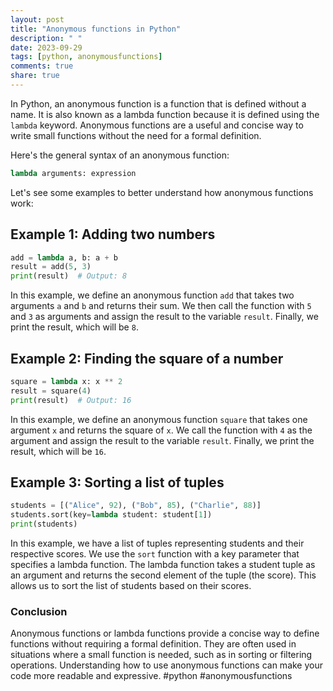 ```yaml
---
layout: post
title: "Anonymous functions in Python"
description: " "
date: 2023-09-29
tags: [python, anonymousfunctions]
comments: true
share: true
---
```


In Python, an anonymous function is a function that is defined without a name. It is also known as a lambda function because it is defined using the `lambda` keyword. Anonymous functions are a useful and concise way to write small functions without the need for a formal definition.

Here's the general syntax of an anonymous function:

```python
lambda arguments: expression
```

Let's see some examples to better understand how anonymous functions work:

## Example 1: Adding two numbers

```python
add = lambda a, b: a + b
result = add(5, 3)
print(result)  # Output: 8
```

In this example, we define an anonymous function `add` that takes two arguments `a` and `b` and returns their sum. We then call the function with `5` and `3` as arguments and assign the result to the variable `result`. Finally, we print the result, which will be `8`.

## Example 2: Finding the square of a number

```python
square = lambda x: x ** 2
result = square(4)
print(result)  # Output: 16
```

In this example, we define an anonymous function `square` that takes one argument `x` and returns the square of `x`. We call the function with `4` as the argument and assign the result to the variable `result`. Finally, we print the result, which will be `16`.

## Example 3: Sorting a list of tuples

```python
students = [("Alice", 92), ("Bob", 85), ("Charlie", 88)]
students.sort(key=lambda student: student[1])
print(students)
```

In this example, we have a list of tuples representing students and their respective scores. We use the `sort` function with a key parameter that specifies a lambda function. The lambda function takes a student tuple as an argument and returns the second element of the tuple (the score). This allows us to sort the list of students based on their scores.

### Conclusion

Anonymous functions or lambda functions provide a concise way to define functions without requiring a formal definition. They are often used in situations where a small function is needed, such as in sorting or filtering operations. Understanding how to use anonymous functions can make your code more readable and expressive. #python #anonymousfunctions